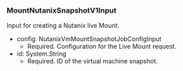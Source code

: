 ### MountNutanixSnapshotV1Input
Input for creating a Nutanix live Mount.

- config: NutanixVmMountSnapshotJobConfigInput
  - Required. Configuration for the Live Mount request.
- id: System.String
  - Required. ID of the virtual machine snapshot.

